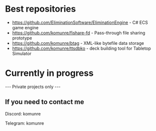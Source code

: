 # Best repositories
* https://github.com/EliminationSoftware/EliminationEngine - C# ECS game engine
* https://github.com/komunre/fishare-fd - Pass-through file sharing prototype
* https://github.com/komunre/btag - XML-like bytefile data storage
* https://github.com/komunre/ttsdbko - deck building tool for Tabletop Simulator
  
# Currently in progress
--- Private projects only ---

## If you need to contact me
Discord: komunre

Telegram: komunre
